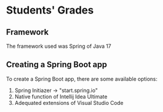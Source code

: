 # Students' Grades

## Framework

The framework used was Spring of Java 17

## Creating a Spring Boot app

To create a Spring Boot app, there are some available options:
1. Spring Initiazer -> "start.spring.io"
2. Native function of Intellij Idea Ultimate
3. Adequated extensions of Visual Studio Code
